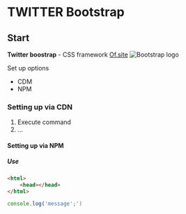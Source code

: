 # TWITTER Bootstrap

## Start
**Twitter boostrap** - CSS framework [Of.site](get.bootstrap.com)
![Bootstrap logo](http://fishsubsidy.org/wp-content/uploads/2020/01/exotic-cat-1.jpg)


Set up options
* CDM
* NPM


### Setting up via CDN

1. Execute command
1. ...


#### Setting up via NPM

##### Use


```html
<html>
    <head></head>
</html>
```

```javascript
console.log('message';')